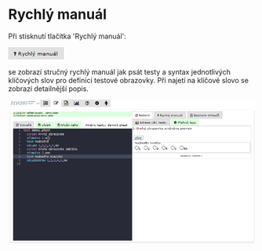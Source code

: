 # Rychlý manuál

Při stisknutí tlačítka 'Rychlý manuál':

![](../../.gitbook/assets/image.png)

se zobrazí stručný rychlý manuál jak psát testy a syntax jednotlivých klíčových slov pro definici testové obrazovky. Při najetí na klíčové slovo se zobrazí detailnější popis.

![](../../.gitbook/assets/dun9scvkqy.gif)

